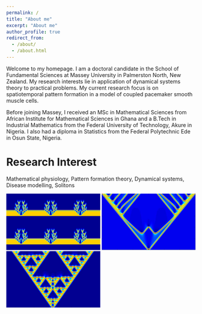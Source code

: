 ```yaml
---
permalink: /
title: "About me"
excerpt: "About me"
author_profile: true
redirect_from: 
  - /about/
  - /about.html
---
```

Welcome to my homepage. I am a doctoral candidate in the School of Fundamental Sciences at Massey University in Palmerston North, New Zealand. My research interests lie in application of dynamical systems theory to practical problems. My current research focus is on spatiotemporal pattern formation in a model of coupled pacemaker smooth muscle cells. 

Before joining Massey, I received an MSc in Mathematical Sciences from African Institute for Mathematical Sciences in Ghana and a B.Tech in Industrial Mathematics from the Federal University of Technology, Akure in Nigeria. I also had a diploma in Statistics from the Federal Polytechnic Ede in Osun State, Nigeria.

Research Interest
======
Mathematical physiology, Pattern formation theory, Dynamical systems, Disease modelling, Solitons

<img src="images/cool.JPG" height="150" width="250" alt="spatiotemporalchaos" class="inline"/> <img src="images/pulse1.JPG" height="150" width="250" alt="chaos_pulse" class="inline1"/>
 <img src="images/fractal.JPG" height="150" width="250" alt="fractal" class="inline2"/>







